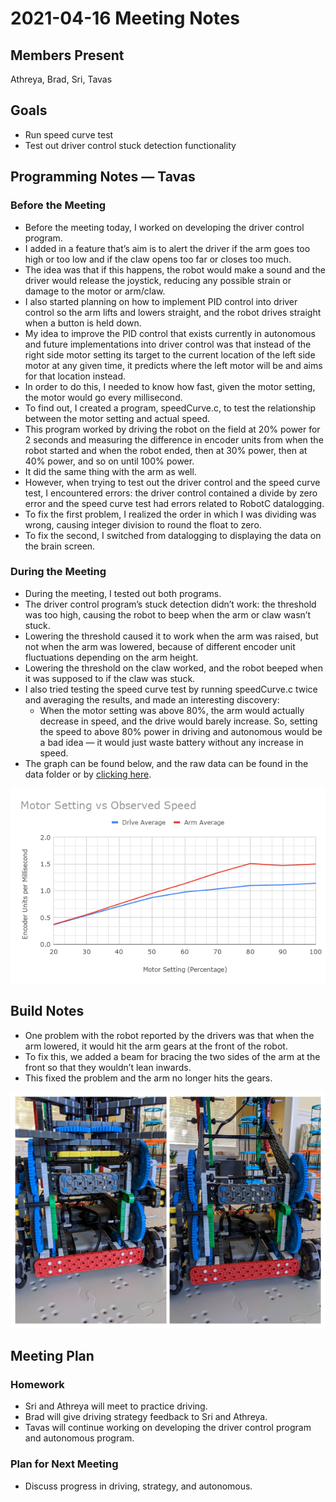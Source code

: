 # 2021-04-16 Meeting Notes

## Members Present
Athreya, Brad, Sri, Tavas

## Goals
- Run speed curve test
- Test out driver control stuck detection functionality

## Programming Notes — Tavas

### Before the Meeting

- Before the meeting today, I worked on developing the driver control program.
- I added in a feature that’s aim is to alert the driver if the arm goes too high or too low and if the claw opens too far or closes too much.
- The idea was that if this happens, the robot would make a sound and the driver would release the joystick, reducing any possible strain or damage to the motor or arm/claw.
- I also started planning on how to implement PID control into driver control so the arm lifts and lowers straight, and the robot drives straight when a button is held down.
- My idea to improve the PID control that exists currently in autonomous and future implementations into driver control was that instead of the right side motor setting its target to the current location of the left side motor at any given time, it predicts where the left motor will be and aims for that location instead.
- In order to do this, I needed to know how fast, given the motor setting, the motor would go every millisecond.
- To find out, I created a program, speedCurve.c, to test the relationship between the motor setting and actual speed.
- This program worked by driving the robot on the field at 20% power for 2 seconds and measuring the difference in encoder units from when the robot started and when the robot ended, then at 30% power, then at 40% power, and so on until 100% power.
- It did the same thing with the arm as well.
- However, when trying to test out the driver control and the speed curve test, I encountered errors: the driver control contained a divide by zero error and the speed curve test had errors related to RobotC datalogging. 
- To fix the first problem, I realized the order in which I was dividing was wrong, causing integer division to round the float to zero.
- To fix the second, I switched from datalogging to displaying the data on the brain screen.

### During the Meeting

- During the meeting, I tested out both programs.
- The driver control program’s stuck detection didn’t work: the threshold was too high, causing the robot to beep when the arm or claw wasn’t stuck.
- Lowering the threshold caused it to work when the arm was raised, but not when the arm was lowered, because of different encoder unit fluctuations depending on the arm height.
- Lowering the threshold on the claw worked, and the robot beeped when it was supposed to if the claw was stuck.
- I also tried testing the speed curve test by running speedCurve.c twice and averaging the results, and made an interesting discovery:
	- When the motor setting was above 80%, the arm would actually decrease in speed, and the drive would barely increase. So, setting the speed to above 80% power in driving and autonomous would be a bad idea — it would just waste battery without any increase in speed.
- The graph can be found below, and the raw data can be found in the data folder or by [clicking here](../data/2021-04-16-speed-curve.xlsx).

![Graph](../data/2021-04-16-speed-graph.png)

## Build Notes

- One problem with the robot reported by the drivers was that when the arm lowered, it would hit the arm gears at the front of the robot.
- To fix this, we added a beam for bracing the two sides of the arm at the front so that they wouldn’t lean inwards.
- This fixed the problem and the arm no longer hits the gears.

![2021-04-16-bracing.jpg](../img/2021-04-16-bracing.jpg)

## Meeting Plan

### Homework

- Sri and Athreya will meet to practice driving.
- Brad will give driving strategy feedback to Sri and Athreya.
- Tavas will continue working on developing the driver control program and autonomous program.

### Plan for Next Meeting
- Discuss progress in driving, strategy, and autonomous.
